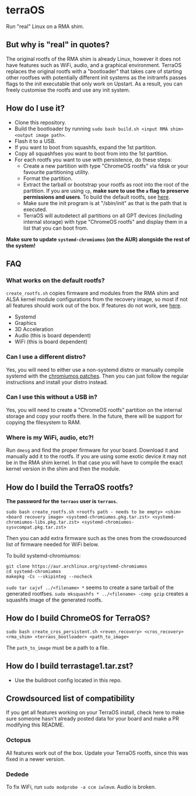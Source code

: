 # terraOS
Run "real" Linux on a RMA shim.

## But why is "real" in quotes?
The original rootfs of the RMA shim is already Linux, however it does not have features such as WiFi, audio, and a graphical environment. TerraOS replaces the original rootfs with a "bootloader" that takes care of starting other rootfses with potentially different init systems as the initramfs passes flags to the init executable that only work on Upstart. As a result, you can freely customise the rootfs and use any init system.


## How do I use it?
- Clone this repository.
- Build the bootloader by running `sudo bash build.sh <input RMA shim> <output image path>`.
- Flash it to a USB.
- If you want to boot from squashfs, expand the 1st partition.
- Copy all squashfses you want to boot from into the 1st partition.
- For each rootfs you want to use with persistence, do these steps:
   - Create a new partition with type "ChromeOS rootfs" via fdisk or your favourite partitioning utility.
   - Format the partition.
   - Extract the tarball or bootstrap your rootfs as root into the root of the partition. If you are using `cp`, **make sure to use the `a` flag to preserve permissions and users**. To build the default rootfs, see [here](#how-do-i-build-the-terraos-rootfs).
   - Make sure the init program is at "/sbin/init" as that is the path that is executed.
   - TerraOS will autodetect all partitions on all GPT devices (including internal storage) with type "ChromeOS rootfs" and display them in a list that you can boot from.

**Make sure to update `systemd-chromiumos` (on the AUR) alongside the rest of the system!**

## FAQ
### What works on the default rootfs?
`create_rootfs.sh` copies firmware and modules from the RMA shim and ALSA kernel module configurations from the recovery image, so most if not all features should work out of the box. If features do not work, see [here](#crowdsourced-list-of-compatibility).
- Systemd
- Graphics
- 3D Acceleration
- Audio (this is board dependent)
- WiFi (this is board dependent)

### Can I use a different distro?
Yes, you will need to either use a non-systemd distro or manually compile systemd with the [chromiumos patches](https://aur.archlinux.org/cgit/aur.git/tree/0002-Disable-mount_nofollow-for-ChromiumOS-kernels.patch?h=systemd-chromiumos). Then you can just follow the regular instructions and install your distro instead.

### Can I use this without a USB in?
Yes, you will need to create a "ChromeOS rootfs" partition on the internal storage and copy your rootfs there. In the future, there will be support for copying the filesystem to RAM.

### Where is my WiFi, audio, etc?!
Run `dmesg` and find the proper firmware for your board. Download it and manually add it to the rootfs. If you are using some exotic device it may not be in the RMA shim kernel. In that case you will have to compile the exact kernel version in the shim and then the module.

## How do I build the TerraOS rootfs?
**The password for the `terraos` user is `terraos`.**
```
sudo bash create_rootfs.sh <rootfs path - needs to be empty> <shim> <board recovery image> <systemd-chromiumos.pkg.tar.zst> <systemd-chromiumos-libs.pkg.tar.zst> <systemd-chromiumos-sysvcompat.pkg.tar.zst>
```

Then you can add extra firmware such as the ones from the crowdsourced list of firmware needed for WiFi below.

To build systemd-chromiumos:
```
git clone https://aur.archlinux.org/systemd-chromiumos
cd systemd-chromiumos
makepkg -Cs --skipinteg --nocheck
```

`sudo tar cajvf ../<filename> *` seems to create a sane tarball of the generated rootfses.
`sudo mksquashfs * ../<filename> -comp gzip` creates a squashfs image of the generated rootfs.

## How do I build ChromeOS for TerraOS?
```
sudo bash create_cros_persistent.sh <reven_recovery> <cros_recovery> <rma_shim> <terraos_bootloader> <path_to_image> 
```
The `path_to_image` must be a path to a file.


## How do I build terrastage1.tar.zst?
- Use the buildroot config located in this repo.

## Crowdsourced list of compatibility
If you get all features working on your TerraOS install, check here to make sure someone hasn't already posted data for your board and make a PR modifying this README.

### Octopus
All features work out of the box. Update your TerraOS rootfs, since this was fixed in a newer version.

### Dedede
To fix WiFi, run `sudo modprobe -a ccm iwlmvm`.
Audio is broken.

